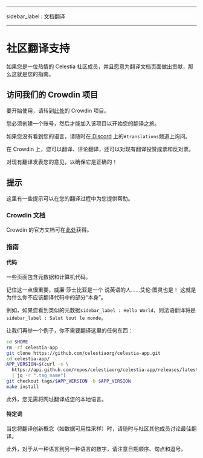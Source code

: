 - - -
sidebar_label : 文档翻译
- - -

# 社区翻译支持

如果您是一位热情的 Celestia 社区成员，并且愿意为翻译文档页面做出贡献，那么这就是您的指南。

## 访问我们的 Crowdin 项目

要开始使用，请转到[此处](https://crowdin.com/project/celestia-docs)的 Crowdin 项目。

您必须创建一个账号，然后才能加入该项目以开始您的翻译之旅。

如果您没有看到您的语言，请随时在[ Discord](https://discord.gg/celestiacommunity) 上的`#translations`频道上询问。

在 Crowdin 上，您可以翻译、评论翻译，还可以对现有翻译投赞成票和反对票。

对现有翻译发表您的意见，以确保它是正确的！

## 提示

这里有一些提示可以在您的翻译过程中为您提供帮助。

### Crowdin 文档

Crowdin 的官方文档可在[此处](https://support.crowdin.com/online-editor)获得。

### 指南

#### 代码

一些页面包含元数据和计算机代码。

记住这一点很重要，威廉·莎士比亚是一个 说英语的人......艾伦·图灵也是！ 这就是为什么你不应该翻译代码中的部分“本身”。

例如，如果您看到类似的元数据`sidebar_label : Hello World`，则法语翻译将是`sidebar_label : Salut tout le monde`。

让我们再举一个例子，你不需要翻译这里的任何东西：

```sh
cd $HOME
rm -rf celestia-app
git clone https://github.com/celestiaorg/celestia-app.git
cd celestia-app/
APP_VERSION=$(curl -s \
  https://api.github.com/repos/celestiaorg/celestia-app/releases/latest \
  | jq -r ".tag_name")
git checkout tags/$APP_VERSION -b $APP_VERSION
make install
```

此外，您无需将网址翻译成您的本地语言。

#### 特定词

当您将翻译创新概念（如数据可用性采样）时，请随时与社区其他成员讨论最佳翻译。

此外，对于从一种语言到另一种语言的数字，请注意日期顺序、句点和逗号。
